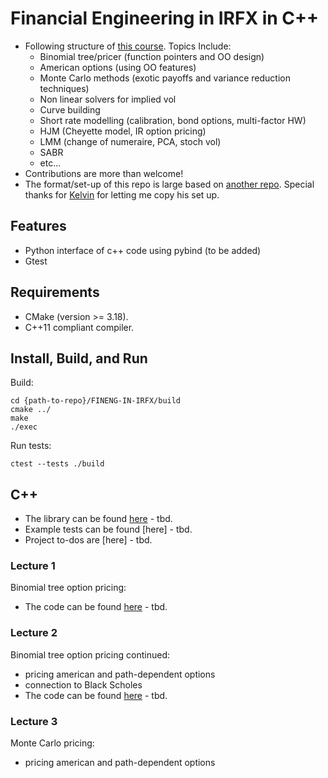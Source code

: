 # Financial Engineering in IRFX in C++

* Following structure of [this course](https://www.city.ac.uk/prospective-students/courses/short-courses/financial-engineering-in-interest-rates-and-fx-cplusplus-applications-in-quantitative-finance). Topics Include:
  - Binomial tree/pricer (function pointers and OO design)
  - American options (using OO features)
  - Monte Carlo methods (exotic payoffs and variance reduction techniques)
  - Non linear solvers for implied vol
  - Curve building
  - Short rate modelling (calibration, bond options, multi-factor HW)
  - HJM (Cheyette model, IR option pricing)
  - LMM (change of numeraire, PCA, stoch vol)
  - SABR
  - etc...
* Contributions are more than welcome!
* The format/set-up of this repo is large based on [another repo](https://github.com/KYLChiu/ExoticMonteCarloEngine/tree/master). Special thanks for [Kelvin](https://github.com/KYLChiu) for letting me copy his set up.

## Features
* Python interface of c++ code using pybind (to be added)
* Gtest

## Requirements
* CMake (version >= 3.18).
* C++11 compliant compiler.

## Install, Build, and Run
Build:
```
cd {path-to-repo}/FINENG-IN-IRFX/build
cmake ../
make
./exec
```
Run tests:
```
ctest --tests ./build
```

## C++
* The library can be found [here]() - tbd.
* Example tests can be found [here] - tbd.
* Project to-dos are [here] - tbd.


### Lecture 1
Binomial tree option pricing:
* The code can be found [here]() - tbd.

### Lecture 2
Binomial tree option pricing continued:
* pricing american and path-dependent options
* connection to Black Scholes
* The code can be found [here]() - tbd.

### Lecture 3
Monte Carlo pricing:
* pricing american and path-dependent options




